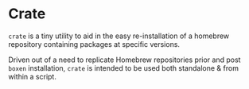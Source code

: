 Crate
=====

`crate` is a tiny utility to aid in the easy re-installation of a homebrew repository containing packages at specific versions.

Driven out of a need to replicate Homebrew repositories prior and post `boxen` installation, `crate` is intended to be used both standalone & from within a script.
